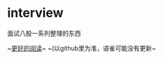 # interview
面试八股一系列整理的东西


~[更好的阅读](https://www.yuque.com/books/share/baede047-debc-4d0d-8ca5-772709ccbe9c?#《面试八股》)~
~(以github里为准，语雀可能没有更新~
